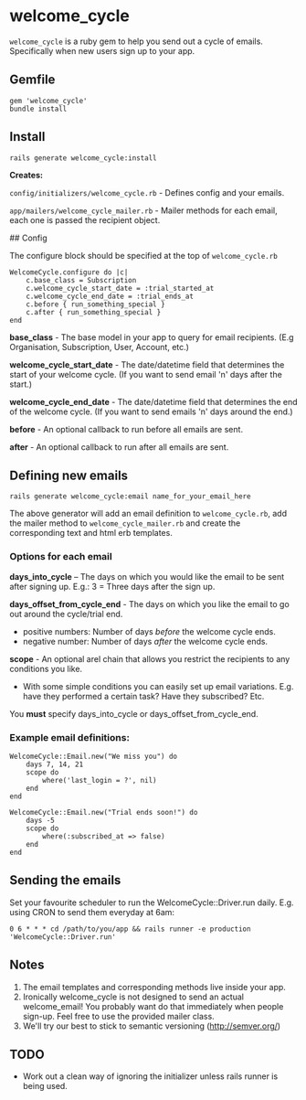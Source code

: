 # welcome_cycle

`welcome_cycle` is a ruby gem to help you send out a cycle of emails. Specifically when new users sign up to your app.

## Gemfile
	gem 'welcome_cycle'
	bundle install

## Install
	rails generate welcome_cycle:install

**Creates:**

`config/initializers/welcome_cycle.rb` - Defines config and your emails.

`app/mailers/welcome_cycle_mailer.rb` - Mailer methods for each email, each one is passed the recipient object.

## Config

The configure block should be specified at the top of `welcome_cycle.rb`

	WelcomeCycle.configure do |c|
  		c.base_class = Subscription
  		c.welcome_cycle_start_date = :trial_started_at
  		c.welcome_cycle_end_date = :trial_ends_at
  		c.before { run_something_special }
  		c.after { run_something_special }
	end

**base_class** - The base model in your app to query for email recipients. (E.g Organisation, Subscription, User, Account, etc.)

**welcome_cycle_start_date** - The date/datetime field that determines the start of your welcome cycle. (If you want to send email 'n' days after the start.)

**welcome_cycle_end_date** - The date/datetime field that determines the end of the welcome cycle. (If you want to send emails 'n' days around the end.)

**before** - An optional callback to run before all emails are sent.

**after** - An optional callback to run after all emails are sent.


## Defining new emails

	rails generate welcome_cycle:email name_for_your_email_here

The above generator will add an email definition to `welcome_cycle.rb`, add the mailer method to `welcome_cycle_mailer.rb` and create the corresponding text and html erb templates.

### Options for each email

**days_into_cycle** – The days on which you would like the email to be sent after signing up. E.g.: 3 = Three days after the sign up.

**days_offset_from_cycle_end** - The days on which you like the email to go out around the cycle/trial end.

* positive numbers: Number of days *before* the welcome cycle ends.
* negative number: Number of days *after* the welcome cycle ends.

**scope** - An optional arel chain that allows you restrict the recipients to any conditions you like.

* With some simple conditions you can easily set up email variations. E.g. have they performed a certain task? Have they subscribed? Etc.

You **must** specify days_into_cycle or days_offset_from_cycle_end.

### Example email definitions:

	WelcomeCycle::Email.new("We miss you") do
		days 7, 14, 21
		scope do
			where('last_login = ?', nil)
		end
	end

	WelcomeCycle::Email.new("Trial ends soon!") do
		days -5
		scope do
			where(:subscribed_at => false)
		end
	end

##

## Sending the emails
Set your favourite scheduler to run the WelcomeCycle::Driver.run daily. E.g. using CRON to send them everyday at 6am:

	0 6 * * * cd /path/to/you/app && rails runner -e production 'WelcomeCycle::Driver.run'

## Notes
1. The email templates and corresponding methods live inside your app.
2. Ironically welcome_cycle is not designed to send an actual welcome_email! You probably want do that immediately when people sign-up. Feel free to use the provided mailer class.
3. We'll try our best to stick to semantic versioning (http://semver.org/)

## TODO
 * Work out a clean way of ignoring the initializer unless rails runner is being used.